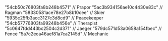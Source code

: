 
"54cb50c76803fa8b248b4571" // Prapor
"5ac3b934156ae10c4430e83c" // Ragman
"58330581ace78e27b8b10cee" // Skier
"5935c25fb3acc3127c3d8cd9" // Peacekeeper
"54cb57776803fa99248b456e" // Therapist
"5c0647fdd443bc2504c2d371" // Jaeger
"579dc571d53a0658a154fbec" // Fence
"5a7c2eca46aef81a7ca2145d" // Mechanic
